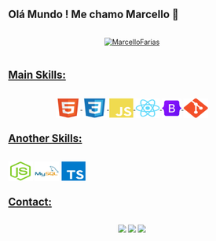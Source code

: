 ## Olá Mundo ! Me chamo Marcello 👋

<br>
<div align="center" style="display: inline_block">
  <a href="https://github.com/MarcelloFarias">
  <img height="130em" src="https://github-readme-streak-stats.herokuapp.com/?user=MarcelloFarias&&theme=radical" alt="MarcelloFarias" />
</div><br>
 
 ## Main Skills:
 
<div align="center" style="display: inline_block"><br>
  <img align="center"  height="40" width="50" src="https://raw.githubusercontent.com/devicons/devicon/master/icons/html5/html5-original.svg">
  <img align="center" height="40" width="50" src="https://raw.githubusercontent.com/devicons/devicon/master/icons/css3/css3-original.svg">
  <img align="center" height="40" width="50" src="https://raw.githubusercontent.com/devicons/devicon/master/icons/javascript/javascript-plain.svg">
  <img align="center" alt="Marcello-React" height="40" width="50" src="https://raw.githubusercontent.com/devicons/devicon/master/icons/react/react-original.svg">
  <img align="center" src="https://github.com/devicons/devicon/blob/master/icons/bootstrap/bootstrap-original.svg" alt='Marcello-Bootstrap' height="40" width="40">
  <img align="center" src="https://github.com/devicons/devicon/blob/master/icons/git/git-original.svg" alt='Marcello-Git' height="40" width="50">
</div>

 ## Another Skills:
  
<div align="center" style="display: inline-block"><br>
  <img align="center" src="https://github.com/devicons/devicon/blob/master/icons/nodejs/nodejs-original.svg" alt='Marcello-Node' height="40" width="50">
  <img align="center" src="https://github.com/devicons/devicon/blob/master/icons/mysql/mysql-original-wordmark.svg" alt='Marcello-MySql' height="40" width="50">
  <img align='center' src='https://github.com/devicons/devicon/blob/master/icons/typescript/typescript-original.svg' alt='Marcello-TS' height='40' width='50'>
</div>
  
## Contact:

  <div align="center"><br>
    <a href="https://www.linkedin.com/in/marcello-rocha-381572231/" target="_blank"><img src="https://img.shields.io/badge/-LinkedIn-%230077B5?style=for-the-badge&logo=linkedin&logoColor=white" target="_blank"></a>
    <a href="https://instagram.com/cello.farias" target="_blank"><img src="https://img.shields.io/badge/-Instagram-%23E4405F?style=for-the-badge&logo=instagram&logoColor=white" target="_blank"></a>
    <a href="https://mail.google.com/mail/u/0/#all?compose=DmwnWsCRkGqwMNkHSqHRsPDMMtNlkBvKLsjWzDFHMXjkVmxMcvScpnPFmbVvfwdXzPNCsFqHMkRL"><img src="https://img.shields.io/badge/Gmail-D14836?style=for-the-badge&logo=gmail&logoColor=white"></a>
  </div>
